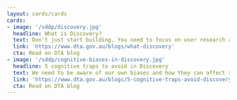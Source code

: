 ```yaml
---
layout: cards/cards
cards:
- image: '/sddp/discovery.jpg'
  headline: What is Discovery?
  text: Don't just start building. You need to focus on user research and understand the big picture.
  link: 'https://www.dta.gov.au/blogs/what-discovery'
  cta: Read on DTA blog
- image: '/sddp/cognitive-biases-in-discovery.jpg'
  headline: 5 cognitive traps to avoid in Discovery
  text: We need to be aware of our own biases and how they can affect research.
  link: 'https://www.dta.gov.au/blogs/5-cognitive-traps-avoid-discovery'
  cta: Read on DTA blog
---
```

